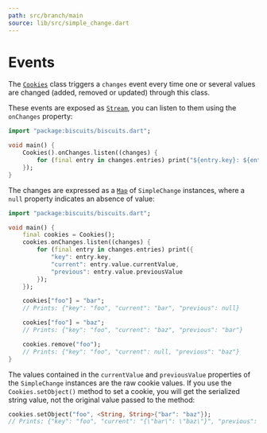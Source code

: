 ```yaml
---
path: src/branch/main
source: lib/src/simple_change.dart
---
```


# Events
The [`Cookies`](api.md) class triggers a `changes` event every time one or several values are changed (added, removed or updated) through this class.

These events are exposed as [`Stream`](https://api.dart.dev/stable/dart-async/Stream-class.html), you can listen to them using the `onChanges` property:

``` dart
import "package:biscuits/biscuits.dart";

void main() {
	Cookies().onChanges.listen((changes) {
		for (final entry in changes.entries) print("${entry.key}: ${entry.value}");
	});
}
```

The changes are expressed as a [`Map`](https://api.dart.dev/stable/dart-core/Map-class.html) of `SimpleChange` instances, where a `null` property indicates an absence of value:

``` dart
import "package:biscuits/biscuits.dart";

void main() {
	final cookies = Cookies();
	cookies.onChanges.listen((changes) {
		for (final entry in changes.entries) print({
			"key": entry.key,
			"current": entry.value.currentValue,
			"previous": entry.value.previousValue
		});
	});

	cookies["foo"] = "bar";
	// Prints: {"key": "foo", "current": "bar", "previous": null}

	cookies["foo"] = "baz";
	// Prints: {"key": "foo", "current": "baz", "previous": "bar"}

	cookies.remove("foo");
	// Prints: {"key": "foo", "current": null, "previous": "baz"}
}
```

The values contained in the `currentValue` and `previousValue` properties of the `SimpleChange` instances are the raw cookie values. If you use the `Cookies.setObject()` method to set a cookie, you will get the serialized string value, not the original value passed to the method:

``` dart
cookies.setObject("foo", <String, String>{"bar": "baz"});
// Prints: {"key": "foo", "current": "{\"bar\": \"baz\"}", "previous": null}
```
